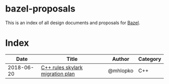 # bazel-proposals

This is an index of all design documents and proposals for [Bazel](https://bazel.build).

# Index

| Date | Title | Author | Category |
|-|-|-|-|
| 2018-06-20 | [C++ rules skylark migration plan](https://docs.google.com/document/d/1Adqu7--verca4gCh3ZdnVMjjCz4VzurHxKEZAh9u03E/edit#heading=h.kzrwlb3y9cs6) | @mhlopko | C++ |
